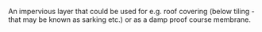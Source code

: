 An impervious layer that could be used for e.g. roof covering (below tiling - that may be known as sarking etc.) or as a damp proof course membrane.